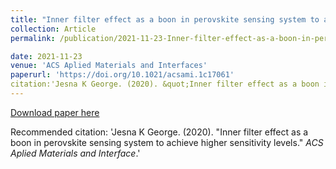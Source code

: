 ```yaml
---
title: "Inner filter effect as a boon in perovskite sensing system to achieve higher sensitivity levels"
collection: Article
permalink: /publication/2021-11-23-Inner-filter-effect-as-a-boon-in-perovskite-sensing-system-to-achieve-higher-sensitivity-1

date: 2021-11-23
venue: 'ACS Aplied Materials and Interfaces'
paperurl: 'https://doi.org/10.1021/acsami.1c17061'
citation:'Jesna K George. (2020). &quot;Inner filter effect as a boon in perovskite sensing system to achieve higher sensitivity levels.&quot; <i>ACS Aplied Materials and Interface</i>.'
---
```


[Download paper here](https://doi.org/10.1021/acsami.1c17061)

Recommended citation: 'Jesna K George. (2020). &quot;Inner filter effect as a boon in perovskite sensing system to achieve higher sensitivity levels.&quot; <i>ACS Aplied Materials and Interface</i>.'
